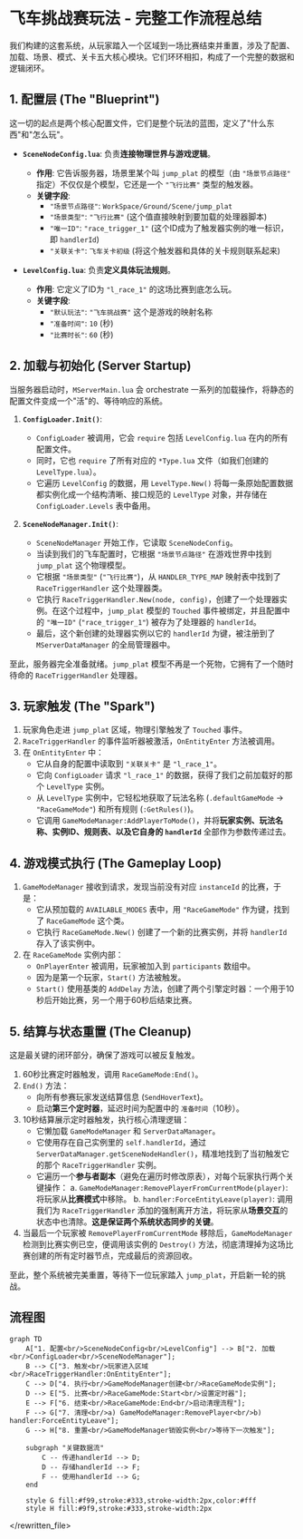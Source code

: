 # 飞车挑战赛玩法 - 完整工作流程总结

我们构建的这套系统，从玩家踏入一个区域到一场比赛结束并重置，涉及了配置、加载、场景、模式、关卡五大核心模块。它们环环相扣，构成了一个完整的数据和逻辑闭环。

## 1. 配置层 (The "Blueprint")

这一切的起点是两个核心配置文件，它们是整个玩法的蓝图，定义了"什么东西"和"怎么玩"。

-   **`SceneNodeConfig.lua`**: 负责**连接物理世界与游戏逻辑**。
    -   **作用**: 它告诉服务器，场景里某个叫 `jump_plat` 的模型（由 `"场景节点路径"` 指定）不仅仅是个模型，它还是一个 `"飞行比赛"` 类型的触发器。
    -   **关键字段**:
        -   `"场景节点路径"`: `WorkSpace/Ground/Scene/jump_plat`
        -   `"场景类型"`: `"飞行比赛"` (这个值直接映射到要加载的处理器脚本)
        -   `"唯一ID"`: `"race_trigger_1"` (这个ID成为了触发器实例的唯一标识，即 `handlerId`)
        -   `"关联关卡"`: `飞车关卡初级` (将这个触发器和具体的关卡规则联系起来)

-   **`LevelConfig.lua`**: 负责**定义具体玩法规则**。
    -   **作用**: 它定义了ID为 `"l_race_1"` 的这场比赛到底怎么玩。
    -   **关键字段**:
        -   `"默认玩法"`: `"飞车挑战赛"` 这个是游戏的映射名称
        -   `"准备时间"`: `10` (秒)
        -   `"比赛时长"`: `60` (秒)

## 2. 加载与初始化 (Server Startup)

当服务器启动时，`MServerMain.lua` 会 orchestrate 一系列的加载操作，将静态的配置文件变成一个"活"的、等待响应的系统。

1.  **`ConfigLoader.Init()`**:
    -   `ConfigLoader` 被调用，它会 `require` 包括 `LevelConfig.lua` 在内的所有配置文件。
    -   同时，它也 `require` 了所有对应的 `*Type.lua` 文件（如我们创建的 `LevelType.lua`）。
    -   它遍历 `LevelConfig` 的数据，用 `LevelType.New()` 将每一条原始配置数据都实例化成一个结构清晰、接口规范的 `LevelType` 对象，并存储在 `ConfigLoader.Levels` 表中备用。

2.  **`SceneNodeManager.Init()`**:
    -   `SceneNodeManager` 开始工作，它读取 `SceneNodeConfig`。
    -   当读到我们的飞车配置时，它根据 `"场景节点路径"` 在游戏世界中找到 `jump_plat` 这个物理模型。
    -   它根据 `"场景类型"` (`"飞行比赛"`)，从 `HANDLER_TYPE_MAP` 映射表中找到了 `RaceTriggerHandler` 这个处理器类。
    -   它执行 `RaceTriggerHandler.New(node, config)`，创建了一个处理器实例。在这个过程中，`jump_plat` 模型的 `Touched` 事件被绑定，并且配置中的 `"唯一ID"` (`"race_trigger_1"`) 被存为了处理器的 `handlerId`。
    -   最后，这个新创建的处理器实例以它的 `handlerId` 为键，被注册到了 `MServerDataManager` 的全局管理器中。

至此，服务器完全准备就绪。`jump_plat` 模型不再是一个死物，它拥有了一个随时待命的 `RaceTriggerHandler` 处理器。

## 3. 玩家触发 (The "Spark")

1.  玩家角色走进 `jump_plat` 区域，物理引擎触发了 `Touched` 事件。
2.  `RaceTriggerHandler` 的事件监听器被激活，`OnEntityEnter` 方法被调用。
3.  在 `OnEntityEnter` 中：
    -   它从自身的配置中读取到 `"关联关卡"` 是 `"l_race_1"`。
    -   它向 `ConfigLoader` 请求 `"l_race_1"` 的数据，获得了我们之前加载好的那个 `LevelType` 实例。
    -   从 `LevelType` 实例中，它轻松地获取了玩法名称 (`.defaultGameMode` -> `"RaceGameMode"`) 和所有规则 (`:GetRules()`)。
    -   它调用 `GameModeManager:AddPlayerToMode()`，并将**玩家实例、玩法名称、实例ID、规则表、以及它自身的 `handlerId`** 全部作为参数传递过去。

## 4. 游戏模式执行 (The Gameplay Loop)

1.  `GameModeManager` 接收到请求，发现当前没有对应 `instanceId` 的比赛，于是：
    -   它从预加载的 `AVAILABLE_MODES` 表中，用 `"RaceGameMode"` 作为键，找到了 `RaceGameMode` 这个类。
    -   它执行 `RaceGameMode.New()` 创建了一个新的比赛实例，并将 `handlerId` 存入了该实例中。
2.  在 `RaceGameMode` 实例内部：
    -   `OnPlayerEnter` 被调用，玩家被加入到 `participants` 数组中。
    -   因为是第一个玩家，`Start()` 方法被触发。
    -   `Start()` 使用基类的 `AddDelay` 方法，创建了两个引擎定时器：一个用于10秒后开始比赛，另一个用于60秒后结束比赛。

## 5. 结算与状态重置 (The Cleanup)

这是最关键的闭环部分，确保了游戏可以被反复触发。

1.  60秒比赛定时器触发，调用 `RaceGameMode:End()`。
2.  `End()` 方法：
    -   向所有参赛玩家发送结算信息 (`SendHoverText`)。
    -   启动**第三个定时器**，延迟时间为配置中的 `准备时间`（10秒）。
3.  10秒结算展示定时器触发，执行核心清理逻辑：
    -   它懒加载 `GameModeManager` 和 `ServerDataManager`。
    -   它使用存在自己实例里的 `self.handlerId`，通过 `ServerDataManager.getSceneNodeHandler()`，精准地找到了当初触发它的那个 `RaceTriggerHandler` 实例。
    -   它遍历一个**参与者副本**（避免在遍历时修改原表），对每个玩家执行两个关键操作：
        a.  `GameModeManager:RemovePlayerFromCurrentMode(player)`: 将玩家从**比赛模式**中移除。
        b.  `handler:ForceEntityLeave(player)`: 调用我们为 `RaceTriggerHandler` 添加的强制离开方法，将玩家从**场景交互**的状态中也清除。**这是保证两个系统状态同步的关键**。
4.  当最后一个玩家被 `RemovePlayerFromCurrentMode` 移除后，`GameModeManager` 检测到比赛实例已空，便调用该实例的 `Destroy()` 方法，彻底清理掉为这场比赛创建的所有定时器节点，完成最后的资源回收。

至此，整个系统被完美重置，等待下一位玩家踏入 `jump_plat`，开启新一轮的挑战。

## 流程图

```mermaid
graph TD
    A["1. 配置<br/>SceneNodeConfig<br/>LevelConfig"] --> B["2. 加载<br/>ConfigLoader<br/>SceneNodeManager"];
    B --> C["3. 触发<br/>玩家进入区域<br/>RaceTriggerHandler:OnEntityEnter"];
    C --> D["4. 执行<br/>GameModeManager创建<br/>RaceGameMode实例"];
    D --> E["5. 比赛<br/>RaceGameMode:Start<br/>设置定时器"];
    E --> F["6. 结束<br/>RaceGameMode:End<br/>启动清理流程"];
    F --> G["7. 清理<br/>a) GameModeManager:RemovePlayer<br/>b) handler:ForceEntityLeave"];
    G --> H["8. 重置<br/>GameModeManager销毁实例<br/>等待下一次触发"];
    
    subgraph "关键数据流"
        C -- 传递handlerId --> D;
        D -- 存储handlerId --> F;
        F -- 使用handlerId --> G;
    end

    style G fill:#f99,stroke:#333,stroke-width:2px,color:#fff
    style H fill:#9f9,stroke:#333,stroke-width:2px
```

</rewritten_file> 